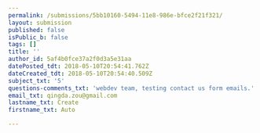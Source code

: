 ```yaml
---
permalink: /submissions/5bb10160-5494-11e8-986e-bfce2f21f321/
layout: submission
published: false
isPublic_b: false
tags: []
title: ''
author_id: 5af4b0fce37a2f0d3a5e31aa
datePosted_tdt: 2018-05-10T20:54:41.762Z
dateCreated_tdt: 2018-05-10T20:54:40.509Z
subject_txt: '5'
questions-comments_txt: 'webdev team, testing contact us form emails.'
email_txt: qingda.zou@gmail.com
lastname_txt: Create
firstname_txt: Auto

---
```



